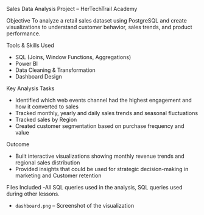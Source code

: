 Sales Data Analysis Project – HerTechTrail Academy

 Objective
To analyze a retail sales dataset using PostgreSQL and create visualizations to understand customer behavior, sales trends, and product performance.

Tools & Skills Used
- SQL (Joins, Window Functions, Aggregations)
- Power BI 
- Data Cleaning & Transformation
- Dashboard Design

 Key Analysis Tasks
- Identified which web events channel had the highest engagement and how it converted to sales
- Tracked monthly, yearly and daily sales trends and seasonal fluctuations
- Tracked sales by Region 
- Created customer segmentation based on purchase frequency and value

Outcome
- Built interactive visualizations showing monthly revenue trends and regional sales distribution
- Provided insights that could be used for strategic decision-making in marketing and Customer retention

 Files Included
-All SQL queries used in the analysis, SQL queries used during other lessons. 
- `dashboard.png` – Screenshot of the visualization





































